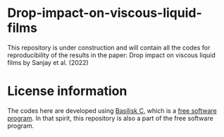 # Drop-impact-on-viscous-liquid-films

This repository is under construction and will contain all the codes for reproducibility of the results in the paper: Drop impact on viscous liquid films by Sanjay et al. (2022)

# License information
The codes here are developed using [Basilisk C](http://basilisk.fr), which is a [free software program](https://en.wikipedia.org/wiki/Free_software). In that spirit, this repository is also a part of the free software program. 
